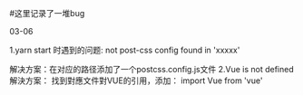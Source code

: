#这里记录了一堆bug

03-06


1.yarn start 时遇到的问题:
  not post-css config found in 'xxxxx'

  解决方案：在对应的路径添加了一个postcss.config.js文件
2.Vue is not defined
  解決方案： 找到對應文件對VUE的引用，添加：
  import Vue from 'vue'